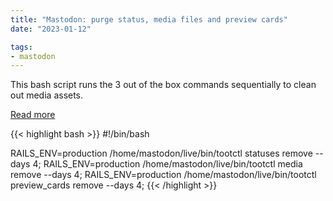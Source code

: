 ```yaml
---
title: "Mastodon: purge status, media files and preview cards"
date: "2023-01-12"

tags: 
- mastodon
---
```


This bash script runs the 3 out of the box commands sequentially to clean out media assets.

[Read more](https://ricard.dev/improving-mastodons-disk-usage/)

{{< highlight bash >}}
#!/bin/bash

RAILS_ENV=production /home/mastodon/live/bin/tootctl statuses remove --days 4;
RAILS_ENV=production /home/mastodon/live/bin/tootctl media remove --days 4;
RAILS_ENV=production /home/mastodon/live/bin/tootctl preview_cards remove --days 4;
{{< /highlight >}}
